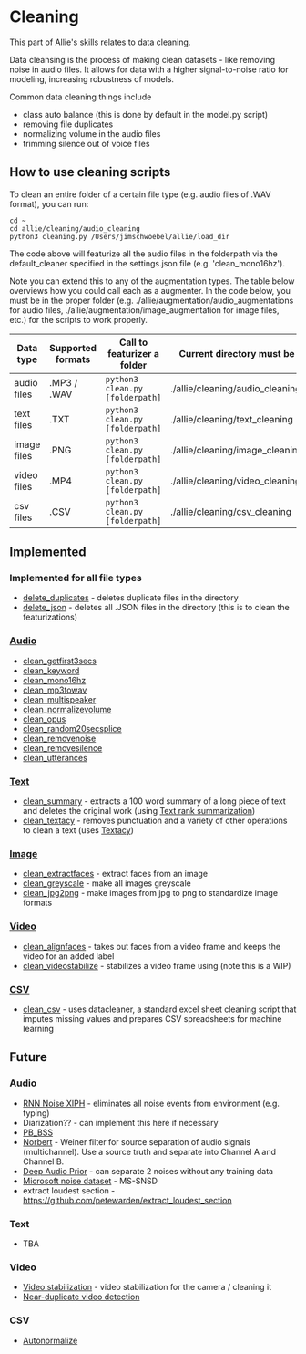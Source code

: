 # Cleaning

This part of Allie's skills relates to data cleaning.

Data cleansing is the process of making clean datasets - like removing noise in audio files. It allows for data with a higher signal-to-noise ratio for modeling, increasing robustness of models.

Common data cleaning things include
- class auto balance (this is done by default in the model.py script)
- removing file duplicates 
- normalizing volume in the audio files
- trimming silence out of voice files 

## How to use cleaning scripts

To clean an entire folder of a certain file type (e.g. audio files of .WAV format), you can run:

```
cd ~ 
cd allie/cleaning/audio_cleaning
python3 cleaning.py /Users/jimschwoebel/allie/load_dir
```

The code above will featurize all the audio files in the folderpath via the default_cleaner specified in the settings.json file (e.g. 'clean_mono16hz'). 

Note you can extend this to any of the augmentation types. The table below overviews how you could call each as a augmenter. In the code below, you must be in the proper folder (e.g. ./allie/augmentation/audio_augmentations for audio files, ./allie/augmentation/image_augmentation for image files, etc.) for the scripts to work properly.

| Data type | Supported formats | Call to featurizer a folder | Current directory must be | 
| --------- |  --------- |  --------- | --------- | 
| audio files | .MP3 / .WAV | ```python3 clean.py [folderpath]``` | ./allie/cleaning/audio_cleaning | 
| text files | .TXT | ```python3 clean.py [folderpath]``` | ./allie/cleaning/text_cleaning| 
| image files | .PNG | ```python3 clean.py [folderpath]``` | ./allie/cleaning/image_cleaning | 
| video files | .MP4 | ```python3 clean.py [folderpath]``` |./allie/cleaning/video_cleaning| 
| csv files | .CSV | ```python3 clean.py [folderpath]``` | ./allie/cleaning/csv_cleaning | 

## Implemented

### Implemented for all file types 
* [delete_duplicates](https://github.com/jim-schwoebel/allie/blob/master/datasets/cleaning/delete_duplicates.py) - deletes duplicate files in the directory 
* [delete_json](https://github.com/jim-schwoebel/allie/blob/master/datasets/cleaning/delete_json.py) - deletes all .JSON files in the directory (this is to clean the featurizations) 

### [Audio](https://github.com/jim-schwoebel/allie/tree/master/cleaning/audio_cleaning)
* [clean_getfirst3secs]()
* [clean_keyword]()
* [clean_mono16hz]()
* [clean_mp3towav]()
* [clean_multispeaker]()
* [clean_normalizevolume]()
* [clean_opus]()
* [clean_random20secsplice]()
* [clean_removenoise]()
* [clean_removesilence]()
* [clean_utterances]()

### [Text](https://github.com/jim-schwoebel/allie/tree/master/cleaning/text_cleaning)
* [clean_summary]() - extracts a 100 word summary of a long piece of text and deletes the original work (using [Text rank summarization](https://github.com/davidadamojr/TextRank))
* [clean_textacy]() - removes punctuation and a variety of other operations to clean a text (uses [Textacy](https://chartbeat-labs.github.io/textacy/build/html/api_reference/text_processing.html))

### [Image](https://github.com/jim-schwoebel/allie/tree/master/cleaning/image_cleaning)
* [clean_extractfaces]() - extract faces from an image
* [clean_greyscale]() - make all images greyscale 
* [clean_jpg2png]() - make images from jpg to png to standardize image formats

### [Video](https://github.com/jim-schwoebel/allie/tree/master/cleaning/video_cleaning)
* [clean_alignfaces]() - takes out faces from a video frame and keeps the video for an added label
* [clean_videostabilize]() - stabilizes a video frame using (note this is a WIP)

### [CSV](https://github.com/jim-schwoebel/allie/tree/master/cleaning/csv_cleaning)
* [clean_csv]() - uses datacleaner, a standard excel sheet cleaning script that imputes missing values and prepares CSV spreadsheets for machine learning

## Future

### Audio 
* [RNN Noise XIPH](https://github.com/xiph/rnnoise) - eliminates all noise events from environment (e.g. typing)
* Diarization?? - can implement this here if necessary 
* [PB_BSS](https://github.com/fgnt/pb_bss)
* [Norbert](https://github.com/sigsep/norbert) - Weiner filter for source separation of audio signals (multichannel). Use a source truth and separate into Channel A and Channel B.
* [Deep Audio Prior](https://github.com/adobe/Deep-Audio-Prior) - can separate 2 noises without any training data
* [Microsoft noise dataset](https://github.com/microsoft/MS-SNSD) - MS-SNSD
* extract loudest section - https://github.com/petewarden/extract_loudest_section

### Text
* TBA

### Video
* [Video stabilization](https://github.com/abhiTronix/vidgear#camgear) - video stabilization for the camera / cleaning it
* [Near-duplicate video detection](https://github.com/Chinmay26/Near-Duplicate-Video-Detection)

### CSV
* [Autonormalize](https://github.com/FeatureLabs/autonormalize)

